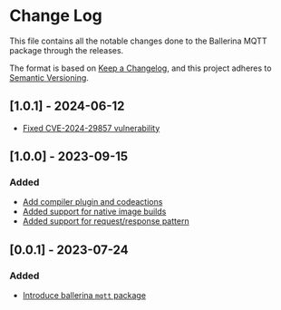 # Change Log
This file contains all the notable changes done to the Ballerina MQTT package through the releases.

The format is based on [Keep a Changelog](https://keepachangelog.com/en/1.0.0/), and this project adheres to [Semantic Versioning](https://semver.org/spec/v2.0.0.html).

## [1.0.1] - 2024-06-12

- [Fixed CVE-2024-29857 vulnerability](https://github.com/ballerina-platform/ballerina-library/issues/6624)

## [1.0.0] - 2023-09-15

### Added
- [Add compiler plugin and codeactions](https://github.com/ballerina-platform/ballerina-standard-library/issues/4687)
- [Added support for native image builds](https://github.com/ballerina-platform/ballerina-standard-library/issues/4686)
- [Added support for request/response pattern](https://github.com/ballerina-platform/ballerina-standard-library/issues/4668)

## [0.0.1] - 2023-07-24
### Added
- [Introduce ballerina `mqtt` package](https://github.com/ballerina-platform/ballerina-standard-library/issues/4640)
